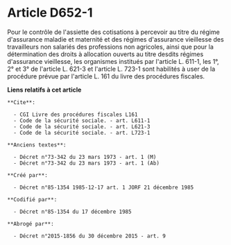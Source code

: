 # Article D652-1

Pour le contrôle de l'assiette des cotisations à percevoir au titre du régime d'assurance maladie et maternité et des régimes
d'assurance vieillesse des travailleurs non salariés des professions non agricoles, ainsi que pour la détermination des
droits à allocation ouverts au titre desdits régimes d'assurance vieillesse, les organismes institués par l'article L. 611-1,
les 1°, 2° et 3° de l'article L. 621-3 et l'article L. 723-1 sont habilités à user de la procédure prévue par l'article L.
161 du livre des procédures fiscales.

**Liens relatifs à cet article**

	**Cite**:

	  - CGI Livre des procédures fiscales L161
	  - Code de la sécurité sociale. - art. L611-1
	  - Code de la sécurité sociale. - art. L621-3
	  - Code de la sécurité sociale. - art. L723-1

	**Anciens textes**:

	  - Décret n°73-342 du 23 mars 1973 - art. 1 (M)
	  - Décret n°73-342 du 23 mars 1973 - art. 1 (Ab)

	**Créé par**:

	  - Décret n°85-1354 1985-12-17 art. 1 JORF 21 décembre 1985

	**Codifié par**:

	  - Décret n°85-1354 du 17 décembre 1985

	**Abrogé par**:

	  - Décret n°2015-1856 du 30 décembre 2015 - art. 9
